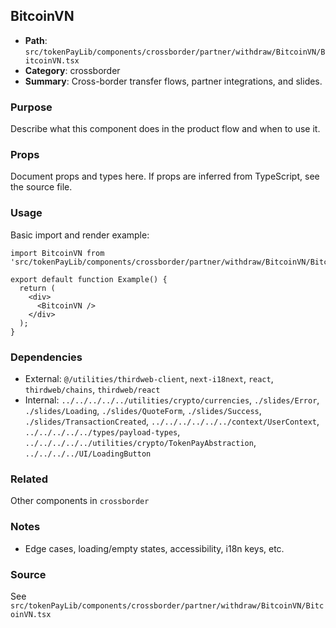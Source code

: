 ## BitcoinVN

- **Path**: `src/tokenPayLib/components/crossborder/partner/withdraw/BitcoinVN/BitcoinVN.tsx`
- **Category**: crossborder
- **Summary**: Cross-border transfer flows, partner integrations, and slides.

### Purpose
Describe what this component does in the product flow and when to use it.

### Props
Document props and types here. If props are inferred from TypeScript, see the source file.

### Usage
Basic import and render example:


```tsx
import BitcoinVN from 'src/tokenPayLib/components/crossborder/partner/withdraw/BitcoinVN/BitcoinVN';

export default function Example() {
  return (
    <div>
      <BitcoinVN />
    </div>
  );
}

```

### Dependencies
- External: `@/utilities/thirdweb-client`, `next-i18next`, `react`, `thirdweb/chains`, `thirdweb/react`
- Internal: `../../../../../utilities/crypto/currencies`, `./slides/Error`, `./slides/Loading`, `./slides/QuoteForm`, `./slides/Success`, `./slides/TransactionCreated`, `../../../../../../context/UserContext`, `../../../../../types/payload-types`, `../../../../../utilities/crypto/TokenPayAbstraction`, `../../../../UI/LoadingButton`

### Related
Other components in `crossborder`

### Notes
- Edge cases, loading/empty states, accessibility, i18n keys, etc.

### Source
See `src/tokenPayLib/components/crossborder/partner/withdraw/BitcoinVN/BitcoinVN.tsx`
